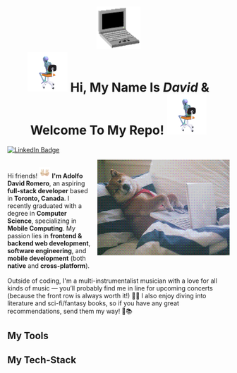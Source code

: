 <h1 align="center">
    <img src="https://github.com/Adolfo-David-Romero/Adolfo-David-Romero/blob/main/assets/retro-laptop.gif" width="100">
    <br>
    <img src="https://github.com/Adolfo-David-Romero/Adolfo-David-Romero/blob/main/assets/thinky-skeleton.gif" width="90">
    Hi, My Name Is <i>David</i> & Welcome To My Repo!
    <img src="https://github.com/Adolfo-David-Romero/Adolfo-David-Romero/blob/main/assets/thinky-skeleton.gif" width="90">
</h1>

<p>
    <a href="https://www.linkedin.com/in/Adolfo-David-Romero" target="_blank"><img src="https://img.shields.io/badge/LinkedIn-Profile-blue?logo=linkedin&logoColor=white" alt="LinkedIn Badge"></a>

<img src="https://github.com/Adolfo-David-Romero/Adolfo-David-Romero/blob/main/assets/coding-shiba.gif" 
         alt="Coding Shiba" 
         width="300" 
         align="right"
         style="margin-left: 15px;">
<br>Hi friends! <img src="https://github.com/Adolfo-David-Romero/Adolfo-David-Romero/blob/main/assets/peace-hands.gif" width="25" height="25"> <strong>I'm Adolfo David Romero</strong>, an aspiring <strong>full-stack developer</strong> based in <strong>Toronto, Canada</strong>. I recently graduated with a degree in <strong>Computer Science</strong>, specializing in <strong>Mobile Computing</strong>. My passion lies in <strong>frontend & backend web development</strong>, <strong>software engineering</strong>, and <strong>mobile development</strong> (both <strong>native</strong> and <strong>cross-platform</strong>). <br>
<br>Outside of coding, I'm a multi-instrumentalist musician with a love for all kinds of music — you’ll probably find me in line for upcoming concerts (because the front row is always worth it!) 🎸🎶 I also enjoy diving into literature and sci-fi/fantasy books, so if you have any great recommendations, send them my way! 🙌📚</p>

<h2 align="left">
    My Tools
</h2>
<h2 align="left">
    My Tech-Stack
</h2>

<!--
**Adolfo-David-Romero/Adolfo-David-Romero** is a ✨ _special_ ✨ repository because its `README.md` (this file) appears on your GitHub profile.

Here are some ideas to get you started:

- 🔭 I’m currently working on ...
- 🌱 I’m currently learning ...
- 👯 I’m looking to collaborate on ...
- 🤔 I’m looking for help with ...
- 💬 Ask me about ...
- 📫 How to reach me: ...
- 😄 Pronouns: ...
- ⚡ Fun fact: ...
-->
